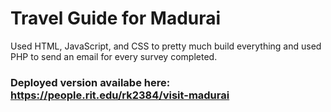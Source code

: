 # Travel Guide for Madurai

Used HTML, JavaScript, and CSS to pretty much build everything and used PHP to send an email for every survey completed.

### Deployed version availabe here: https://people.rit.edu/rk2384/visit-madurai
